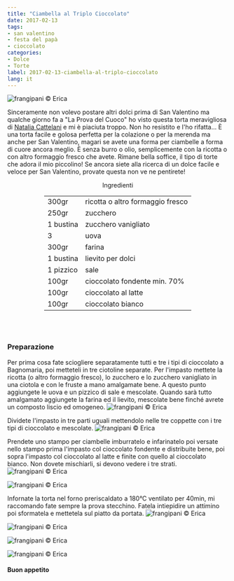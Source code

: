 ```yaml
---
title: "Ciambella al Triplo Cioccolato"
date: 2017-02-13
tags:
- san valentino
- festa del papà
- cioccolato
categories:
- Dolce
- Torte
label: 2017-02-13-ciambella-al-triplo-cioccolato
lang: it
---
```

![](header.jpg "frangipani © Erica")

Sinceramente non volevo postare altri dolci prima di San Valentino ma qualche giorno fa a "La Prova del Cuoco" ho visto questa torta meravigliosa di <a href="http://www.tempodicottura.it" target="_blank">Natalia Cattelani</a> e mi è piaciuta troppo. Non ho resistito e l'ho rifatta... È una torta facile e golosa perfetta per la colazione o per la merenda ma anche per San Valentino, magari se avete una forma per ciambelle a forma di cuore ancora meglio. È senza burro o olio, semplicemente con la ricotta o con altro formaggio fresco che avete. Rimane bella soffice, il tipo di torte che adora il mio piccolino! Se ancora siete alla ricerca di un dolce facile e veloce per San Valentino, provate questa non ve ne pentirete!

<div id="wrapper" style="text-align: center">
  <div id="yourdiv" style="display: inline-block;">
    <div class="ingredients">
      <div class="ingredients-title">Ingredienti</div>
      <table>
        <tbody>
          </tr>
            <td>300gr</td>
            <td>ricotta o altro formaggio fresco</td>
          </tr>
          <tr>
            <td>250gr</td>
            <td>zucchero</td>
          </tr>
          <tr>
            <td>1 bustina</td>
            <td>zucchero vanigliato</td>        
          </tr>
          <tr>
            <td>3</td>
            <td>uova</td>
          </tr>
          <tr>
            <td>300gr</td>
            <td>farina</td>
          </tr>
          <tr>
            <td>1 bustina</td>
            <td>lievito per dolci</td>
          </tr>
          <tr>
            <td>1 pizzico</td>
            <td>sale</td>
          </tr>      
          <tr>
            <td>100gr</td>
            <td>cioccolato fondente min. 70%</td>
          </tr>
          <tr>
            <td>100gr</td>
            <td>cioccolato al latte</td>
          </tr>
          <tr>
            <td>100gr</td>
            <td>cioccolato bianco</td>
          </tr>
        </tbody>
      </table>
      <br></br>
    </div>
  </div>
</div>


<h3>
  <font color="grey">
    <i class="fa-solid fa-gears"></i>
  </font> Preparazione
</h3>

Per prima cosa fate sciogliere separatamente tutti e tre i tipi di cioccolato a Bagnomaria, poi metteteli in tre ciotoline separate. Per l'impasto mettete la ricotta (o altro formaggio fresco), lo zucchero e lo zucchero vanigliato in una ciotola e con le fruste a mano amalgamate bene. A questo punto aggiungete le uova e un pizzico di sale e mescolate. Quando sarà tutto amalgamato aggiungete la farina ed il lievito, mescolate bene finché avrete un composto liscio ed omogeneo.
![](impasto.jpg "frangipani © Erica")

Dividete l'impasto in tre parti uguali mettendolo nelle tre coppette con i tre tipi di cioccolato e mescolate.
![](impasticioccolato.jpg "frangipani © Erica")

Prendete uno stampo per ciambelle imburratelo e infarinatelo poi versate nello stampo prima l'impasto col cioccolato fondente e distribuite bene, poi sopra l'impasto col cioccolato al latte e finite con quello al cioccolato bianco. Non dovete mischiarli, si devono vedere i tre strati.
![](teglia1.jpg "frangipani © Erica")

![](teglia2.jpg "frangipani © Erica")

Infornate la torta nel forno preriscaldato a 180°C ventilato per 40min, mi raccomando fate sempre la prova stecchino. Fatela intiepidire un attimino poi sformatela e mettetela sul piatto da portata.
![](risultato1.jpg "frangipani © Erica")

![](risultato2.jpg "frangipani © Erica")

![](risultato3.jpg "frangipani © Erica")

![](risultato4.jpg "frangipani © Erica")

<h4>Buon appetito
  <font color="red">
    <i class="fa-regular fa-face-smile"></i>
  </font>
</h4>
